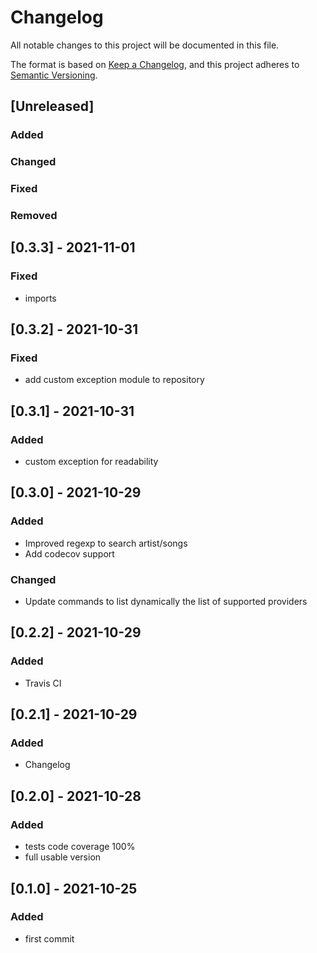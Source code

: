 # Changelog
All notable changes to this project will be documented in this file.

The format is based on [Keep a Changelog](https://keepachangelog.com/en/1.0.0/),
and this project adheres to [Semantic Versioning](https://semver.org/spec/v2.0.0.html).

## [Unreleased]
### Added

### Changed

### Fixed

### Removed


## [0.3.3] - 2021-11-01

### Fixed

* imports

## [0.3.2] - 2021-10-31

### Fixed

* add custom exception module to repository

## [0.3.1] - 2021-10-31

### Added

* custom exception for readability
## [0.3.0] - 2021-10-29

### Added

* Improved regexp to search artist/songs 
* Add codecov support

### Changed

* Update commands to list dynamically the list of
supported providers
## [0.2.2] - 2021-10-29

### Added

* Travis CI

## [0.2.1] - 2021-10-29

### Added

* Changelog
## [0.2.0] - 2021-10-28

### Added

* tests code coverage 100%
* full usable version

## [0.1.0] - 2021-10-25

### Added

* first commit

